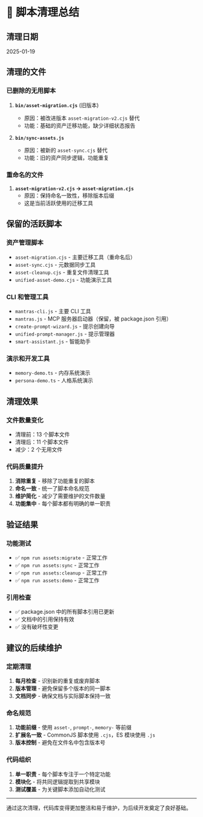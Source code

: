 # 🧹 脚本清理总结

## 清理日期
2025-01-19

## 清理的文件

### 已删除的无用脚本
1. **`bin/asset-migration.cjs`** (旧版本)
   - 原因：被改进版本 `asset-migration-v2.cjs` 替代
   - 功能：基础的资产迁移功能，缺少详细状态报告

2. **`bin/sync-assets.js`** 
   - 原因：被新的 `asset-sync.cjs` 替代
   - 功能：旧的资产同步逻辑，功能重复

### 重命名的文件
1. **`asset-migration-v2.cjs` → `asset-migration.cjs`**
   - 原因：保持命名一致性，移除版本后缀
   - 这是当前活跃使用的迁移工具

## 保留的活跃脚本

### 资产管理脚本
- `asset-migration.cjs` - 主要迁移工具（重命名后）
- `asset-sync.cjs` - 元数据同步工具
- `asset-cleanup.cjs` - 重复文件清理工具
- `unified-asset-demo.cjs` - 功能演示工具

### CLI 和管理工具
- `mantras-cli.js` - 主要 CLI 工具
- `mantras.js` - MCP 服务器启动器（保留，被 package.json 引用）
- `create-prompt-wizard.js` - 提示创建向导
- `unified-prompt-manager.js` - 提示管理器
- `smart-assistant.js` - 智能助手

### 演示和开发工具
- `memory-demo.ts` - 内存系统演示
- `persona-demo.ts` - 人格系统演示

## 清理效果

### 文件数量变化
- 清理前：13 个脚本文件
- 清理后：11 个脚本文件
- 减少：2 个无用文件

### 代码质量提升
1. **消除重复** - 移除了功能重复的脚本
2. **命名一致** - 统一了脚本命名规范
3. **维护简化** - 减少了需要维护的文件数量
4. **功能集中** - 每个脚本都有明确的单一职责

## 验证结果

### 功能测试
- ✅ `npm run assets:migrate` - 正常工作
- ✅ `npm run assets:sync` - 正常工作  
- ✅ `npm run assets:cleanup` - 正常工作
- ✅ `npm run assets:demo` - 正常工作

### 引用检查
- ✅ package.json 中的所有脚本引用已更新
- ✅ 文档中的引用保持有效
- ✅ 没有破坏性变更

## 建议的后续维护

### 定期清理
1. **每月检查** - 识别新的重复或废弃脚本
2. **版本管理** - 避免保留多个版本的同一脚本
3. **文档同步** - 确保文档与实际脚本保持一致

### 命名规范
1. **功能前缀** - 使用 `asset-`, `prompt-`, `memory-` 等前缀
2. **扩展名一致** - CommonJS 脚本使用 `.cjs`，ES 模块使用 `.js`
3. **版本控制** - 避免在文件名中包含版本号

### 代码组织
1. **单一职责** - 每个脚本专注于一个特定功能
2. **模块化** - 将共同逻辑提取到共享模块
3. **测试覆盖** - 为关键脚本添加自动化测试

---

通过这次清理，代码库变得更加整洁和易于维护，为后续开发奠定了良好基础。